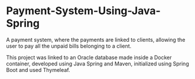 # Payment-System-Using-Java-Spring
A payment system, where the payments are linked to clients, allowing the user to pay all the unpaid bills belonging to a client.

This project was linked to an Oracle database made inside a Docker container, developed using Java Spring and Maven, initialized using Spring Boot and used Thymeleaf.
